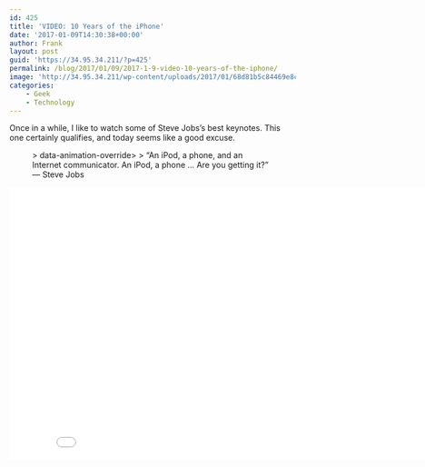 ```yaml
---
id: 425
title: 'VIDEO: 10 Years of the iPhone'
date: '2017-01-09T14:30:38+00:00'
author: Frank
layout: post
guid: 'https://34.95.34.211/?p=425'
permalink: /blog/2017/01/09/2017-1-9-video-10-years-of-the-iphone/
image: 'http://34.95.34.211/wp-content/uploads/2017/01/68d81b5c84469e8c5bdd00f43f576a69.1000x750x15B15D.jpg'
categories:
    - Geek
    - Technology
---
```


Once in a while, I like to watch some of Steve Jobs’s best keynotes. This one certainly qualifies, and today seems like a good excuse.

<figure>> data-animation-override&gt;  
> <span>“</span>An iPod, a phone, and an Internet communicator. An iPod, a phone … Are you getting it?<span>”</span>

<figcaption class="source">— Steve Jobs</figcaption></figure> <iframe allowfullscreen="" frameborder="0" height="480" scrolling="no" src="//www.youtube.com/embed/9hUIxyE2Ns8?wmode=opaque&enablejsapi=1" width="854">  
</iframe>
